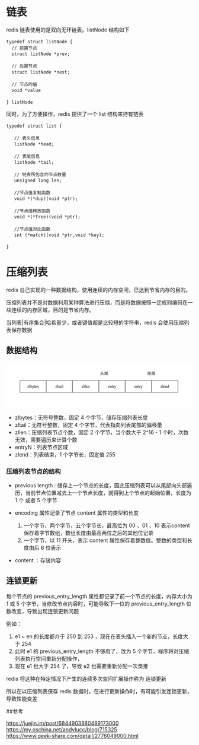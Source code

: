 # 链表


redis 链表使用的是双向无环链表。listNode 结构如下

```
typedef struct listNode {
  // 前置节点
  struct listNode *prev;
  
  // 后置节点
  struct listNode *next;
  
  // 节点的值
  void *value

} listNode
```


同时，为了方便操作，redis 提供了一个 list 结构来持有链表

```
typedef struct list {
   
   // 表头信息
   listNode *head;
   
   // 表尾信息
   listNode *tail;
   
   // 链表所包含的节点数量
   unsigned long len;
   
   //节点值复制函数
   void *(*dup)(void *ptr);
   
   //节点值释放函数
   void *(*free)(void *ptr);
   
   //节点值对比函数
   int (*match)(void *ptr,void *key);
   
}

```







# 压缩列表

redis 自己实现的一种数据结构，使用连续的内存空间，已达到节省内存的目的。

压缩列表并不是对数据利用某种算法进行压缩，而是将数据按照一定规则编码在一块连续的内存区域，目的是节省内存。

当列表|有序集合|哈希量少，或者键值都是比较短的字符串，redis 会使用压缩列表保存数据


## 数据结构

![压缩列表](./img/009.png)


* zlbytes：无符号整数，固定 4 个字节，储存压缩列表长度
* zltail：无符号整数，固定 4 个字节，代表指向列表尾部的偏移量
* zllen：压缩列表节点个数，固定 2 个字节，当个数大于 2^16 - 1 个时，次数无效，需要遍历来计算个数
* entryN：列表节点区域
* zlend：列表结束，1 个字节长，固定值 255


### 压缩列表节点的结构

  
* previous length : 储存上一个节点的长度，因此压缩列表可以从尾部向头部遍历，当前节点位置减去上一个节点长度，就得到上个节点的起始位置，长度为 1 个 或者 5 个字节
* encoding 属性记录了节点 content 属性的类型和长度
   1. 一个字节、两个字节、五个字节长，最高位为 00 、01 、10 表示content保存着字节数组，数组长度由最高两位之后的其他位记录
   2. 一个字节，以 11 开头，表示 content 属性保存着整数值。整数的类型和长度由后 6 位表示

* content ：存储内容


## 连锁更新

每个节点的 previous_entry_length 属性都记录了前一个节点的长度，内存大小为 1 或 5 个字节，当修改节点内容时，可能导致下一位的 previous_entry_length 位数改变，导致出现连锁更新问题


例如：
1. e1 ~ en 的长度都介于 250 到 253 ，现在在表头插入一个新的节点，长度大于 254
2. 此时 e1 的 previous_entry_length 不够用了，改为 5 个字节，程序将对压缩列表执行空间重新分配操作，
3. 现在 e1 也大于 254 了，导致 e2 也需要重新分配一次类推


redis 将这种在特定情况下产生的连续多次空间扩展操作称为 连锁更新


所以在以压缩列表保存 redis 数据时，在进行更新操作时，有可能引发连锁更新，导致性能变差

##参考

https://juejin.im/post/6844903880489173000  
https://my.oschina.net/andylucc/blog/715325   
https://www.geek-share.com/detail/2776049000.html

































